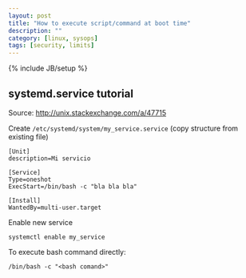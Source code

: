 ```yaml
---
layout: post
title: "How to execute script/command at boot time"
description: ""
category: [linux, sysops]
tags: [security, limits]
---
```

{% include JB/setup %}


## systemd.service tutorial

Source: <http://unix.stackexchange.com/a/47715>

Create `/etc/systemd/system/my_service.service` (copy structure from existing file)

    [Unit]
    description=Mi servicio

    [Service]
    Type=oneshot
    ExecStart=/bin/bash -c "bla bla bla"

    [Install]
    WantedBy=multi-user.target



Enable new service 

    systemctl enable my_service

To execute bash command directly: 

    /bin/bash -c "<bash comand>"


